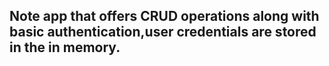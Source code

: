 ## Note app that offers CRUD operations along with basic authentication,user credentials are stored in the in memory.
